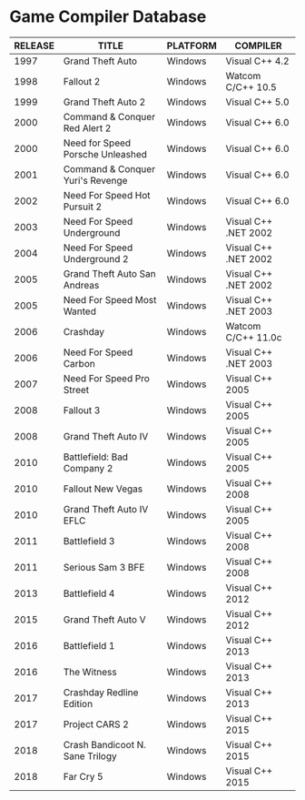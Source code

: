 # Game Compiler Database

| RELEASE | TITLE | PLATFORM | COMPILER |
|--------------|-------|----------|----------|
| 1997 | Grand Theft Auto | Windows | Visual C++ 4.2 |
| 1998 | Fallout 2 | Windows | Watcom C/C++ 10.5 |
| 1999 | Grand Theft Auto 2 | Windows | Visual C++ 5.0 |
| 2000 | Command & Conquer Red Alert 2 | Windows | Visual C++ 6.0 |
| 2000 | Need for Speed Porsche Unleashed | Windows | Visual C++ 6.0 |
| 2001 | Command & Conquer Yuri's Revenge | Windows | Visual C++ 6.0 |
| 2002 | Need For Speed Hot Pursuit 2 | Windows | Visual C++ 6.0 |
| 2003 | Need For Speed Underground | Windows | Visual C++ .NET 2002 |
| 2004 | Need For Speed Underground 2 | Windows | Visual C++ .NET 2002 |
| 2005 | Grand Theft Auto San Andreas | Windows | Visual C++ .NET 2002 |
| 2005 | Need For Speed Most Wanted | Windows | Visual C++ .NET 2003 |
| 2006 | Crashday | Windows | Watcom C/C++ 11.0c |
| 2006 | Need For Speed Carbon | Windows | Visual C++ .NET 2003 |
| 2007 | Need For Speed Pro Street | Windows | Visual C++ 2005 |
| 2008 | Fallout 3 | Windows | Visual C++ 2005 |
| 2008 | Grand Theft Auto IV | Windows | Visual C++ 2005 |
| 2010 | Battlefield: Bad Company 2 | Windows | Visual C++ 2005 |
| 2010 | Fallout New Vegas | Windows | Visual C++ 2008 |
| 2010 | Grand Theft Auto IV EFLC | Windows | Visual C++ 2005 |
| 2011 | Battlefield 3 | Windows | Visual C++ 2008 |
| 2011 | Serious Sam 3 BFE | Windows | Visual C++ 2008 |
| 2013 | Battlefield 4 | Windows | Visual C++ 2012 |
| 2015 | Grand Theft Auto V | Windows | Visual C++ 2012 |
| 2016 | Battlefield 1 | Windows | Visual C++ 2013 |
| 2016 | The Witness | Windows | Visual C++ 2013 |
| 2017 | Crashday Redline Edition | Windows | Visual C++ 2013 |
| 2017 | Project CARS 2 | Windows | Visual C++ 2015 |
| 2018 | Crash Bandicoot N. Sane Trilogy | Windows | Visual C++ 2015 |
| 2018 | Far Cry 5 | Windows | Visual C++ 2015 |
